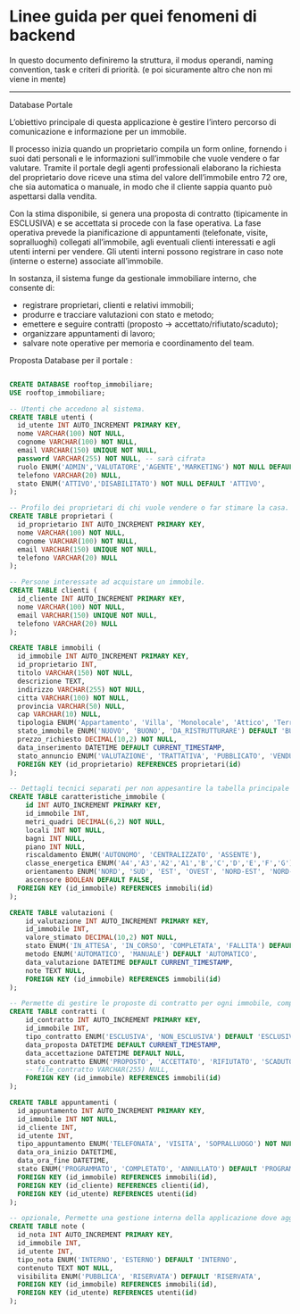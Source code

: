 # Linee guida per quei fenomeni di backend

In questo documento definiremo la struttura, il modus operandi, naming convention, task e criteri di priorità. (e poi sicuramente altro che non mi viene in mente)

-----------------------------------------------------------------------------------------------------------------------------------------------------------------------
Database Portale

L’obiettivo principale di questa applicazione è gestire l’intero percorso di comunicazione e informazione per un immobile.

Il processo inizia quando un proprietario compila un form online, fornendo i suoi dati personali e le informazioni sull’immobile che vuole vendere o far valutare. Tramite il portale degli agenti professionali elaborano la richiesta del proprietario dove riceve una stima del valore dell’immobile entro 72 ore, che sia automatica o manuale, in modo che il cliente sappia quanto può aspettarsi dalla vendita. 

Con la stima disponibile, si genera una proposta di contratto (tipicamente in ESCLUSIVA) e se accettata si procede con la fase operativa. La fase operativa prevede la pianificazione di appuntamenti (telefonate, visite, sopralluoghi) collegati all’immobile, agli eventuali clienti interessati e agli utenti interni per vendere. Gli utenti interni possono registrare in caso note (interne o esterne) associate all’immobile.

In sostanza, il sistema funge da gestionale immobiliare interno, che consente di:
- registrare proprietari, clienti e relativi immobili;
- produrre e tracciare valutazioni con stato e metodo;
- emettere e seguire contratti (proposto → accettato/rifiutato/scaduto);
- organizzare appuntamenti di lavoro;
- salvare note operative per memoria e coordinamento del team.

Proposta Database per il portale : 

```SQL

CREATE DATABASE rooftop_immobiliare;
USE rooftop_immobiliare;

-- Utenti che accedono al sistema.
CREATE TABLE utenti (
  id_utente INT AUTO_INCREMENT PRIMARY KEY,
  nome VARCHAR(100) NOT NULL,
  cognome VARCHAR(100) NOT NULL,
  email VARCHAR(150) UNIQUE NOT NULL,
  password VARCHAR(255) NOT NULL, -- sarà cifrata
  ruolo ENUM('ADMIN','VALUTATORE','AGENTE','MARKETING') NOT NULL DEFAULT 'AGENTE',
  telefono VARCHAR(20) NULL,
  stato ENUM('ATTIVO','DISABILITATO') NOT NULL DEFAULT 'ATTIVO',
);

-- Profilo dei proprietari di chi vuole vendere o far stimare la casa.
CREATE TABLE proprietari (
  id_proprietario INT AUTO_INCREMENT PRIMARY KEY,
  nome VARCHAR(100) NOT NULL,
  cognome VARCHAR(100) NOT NULL,
  email VARCHAR(150) UNIQUE NOT NULL,
  telefono VARCHAR(20) NULL
);

-- Persone interessate ad acquistare un immobile.
CREATE TABLE clienti (
  id_cliente INT AUTO_INCREMENT PRIMARY KEY,
  nome VARCHAR(100) NOT NULL,
  email VARCHAR(150) UNIQUE NOT NULL,
  telefono VARCHAR(20) NULL
);

CREATE TABLE immobili (
  id_immobile INT AUTO_INCREMENT PRIMARY KEY,
  id_proprietario INT,
  titolo VARCHAR(150) NOT NULL,
  descrizione TEXT,
  indirizzo VARCHAR(255) NOT NULL,
  citta VARCHAR(100) NOT NULL,
  provincia VARCHAR(50) NULL,
  cap VARCHAR(10) NULL,
  tipologia ENUM('Appartamento', 'Villa', 'Monolocale', 'Attico', 'Terreno', 'Altro') NOT NULL,
  stato_immobile ENUM('NUOVO', 'BUONO', 'DA_RISTRUTTURARE') DEFAULT 'BUONO',
  prezzo_richiesto DECIMAL(10,2) NOT NULL,
  data_inserimento DATETIME DEFAULT CURRENT_TIMESTAMP,
  stato_annuncio ENUM('VALUTAZIONE', 'TRATTATIVA', 'PUBBLICATO', 'VENDUTO', 'RIFIUTATO') DEFAULT 'VALUTAZIONE',
  FOREIGN KEY (id_proprietario) REFERENCES proprietari(id)
);

-- Dettagli tecnici separati per non appesantire la tabella principale
CREATE TABLE caratteristiche_immobile (
    id INT AUTO_INCREMENT PRIMARY KEY,
    id_immobile INT,
    metri_quadri DECIMAL(6,2) NOT NULL,
    locali INT NOT NULL,
    bagni INT NULL,
    piano INT NULL,
    riscaldamento ENUM('AUTONOMO', 'CENTRALIZZATO', 'ASSENTE'),
    classe_energetica ENUM('A4','A3','A2','A1','B','C','D','E','F','G'),
    orientamento ENUM('NORD', 'SUD', 'EST', 'OVEST', 'NORD-EST', 'NORD-OVEST', 'SUD-EST', 'SUD-OVEST') NULL,
    ascensore BOOLEAN DEFAULT FALSE,
  FOREIGN KEY (id_immobile) REFERENCES immobili(id)
);

CREATE TABLE valutazioni (
    id_valutazione INT AUTO_INCREMENT PRIMARY KEY,
    id_immobile INT,
    valore_stimato DECIMAL(10,2) NOT NULL,
    stato ENUM('IN_ATTESA', 'IN_CORSO', 'COMPLETATA', 'FALLITA') DEFAULT 'IN_ATTESA',
    metodo ENUM('AUTOMATICO', 'MANUALE') DEFAULT 'AUTOMATICO',
    data_valutazione DATETIME DEFAULT CURRENT_TIMESTAMP,
    note TEXT NULL,
    FOREIGN KEY (id_immobile) REFERENCES immobili(id)
);

-- Permette di gestire le proposte di contratto per ogni immobile, compreso lo stato.
CREATE TABLE contratti (
    id_contratto INT AUTO_INCREMENT PRIMARY KEY,
    id_immobile INT,
    tipo_contratto ENUM('ESCLUSIVA', 'NON_ESCLUSIVA') DEFAULT 'ESCLUSIVA',
    data_proposta DATETIME DEFAULT CURRENT_TIMESTAMP,
    data_accettazione DATETIME DEFAULT NULL,
    stato_contratto ENUM('PROPOSTO', 'ACCETTATO', 'RIFIUTATO', 'SCADUTO') DEFAULT 'PROPOSTO',
    -- file_contratto VARCHAR(255) NULL,
    FOREIGN KEY (id_immobile) REFERENCES immobili(id)
);

CREATE TABLE appuntamenti (
  id_appuntamento INT AUTO_INCREMENT PRIMARY KEY,
  id_immobile INT NOT NULL,
  id_cliente INT,
  id_utente INT,
  tipo_appuntamento ENUM('TELEFONATA', 'VISITA', 'SOPRALLUOGO') NOT NULL,
  data_ora_inizio DATETIME,
  data_ora_fine DATETIME,
  stato ENUM('PROGRAMMATO', 'COMPLETATO', 'ANNULLATO') DEFAULT 'PROGRAMMATO',
  FOREIGN KEY (id_immobile) REFERENCES immobili(id),
  FOREIGN KEY (id_cliente) REFERENCES clienti(id),
  FOREIGN KEY (id_utente) REFERENCES utenti(id)
);

-- opzionale, Permette una gestione interna della applicazione dove aggiunge note interne o pubbliche legate a ogni immobile.
CREATE TABLE note (
  id_nota INT AUTO_INCREMENT PRIMARY KEY,
  id_immobile INT,
  id_utente INT,
  tipo_nota ENUM('INTERNO', 'ESTERNO') DEFAULT 'INTERNO',
  contenuto TEXT NOT NULL,
  visibilita ENUM('PUBBLICA', 'RISERVATA') DEFAULT 'RISERVATA',
  FOREIGN KEY (id_immobile) REFERENCES immobili(id),
  FOREIGN KEY (id_utente) REFERENCES utenti(id)
);

```
